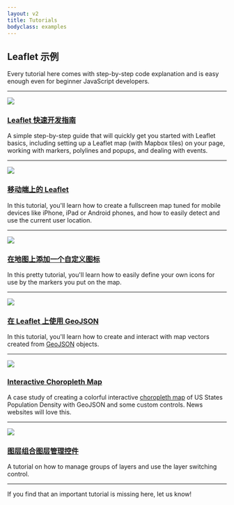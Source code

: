 ```yaml
---
layout: v2
title: Tutorials
bodyclass: examples
---
```


## Leaflet 示例

Every tutorial here comes with step-by-step code explanation and is easy enough even for beginner JavaScript developers.

***
[<img src="docs/images/quick-start.png" class="example-img bordered-img" />][1]

### [Leaflet 快速开发指南][1]

A simple step-by-step guide that will quickly get you started with Leaflet basics, including setting up a Leaflet map (with Mapbox tiles) on your page, working with markers, polylines and popups, and dealing with events.

***
[<img src="docs/images/mobile.png" class="example-img" />][2]

### [移动端上的 Leaflet][2]

In this tutorial, you'll learn how to create a fullscreen map tuned for mobile devices like iPhone, iPad or Android phones, and how to easily detect and use the current user location.

***
[<img src="docs/images/custom-icons.png" class="example-img bordered-img" />][3]

### [在地图上添加一个自定义图标][3]

In this pretty tutorial, you'll learn how to easily define your own icons for use by the markers you put on the map.

***
[<img src="docs/images/geojson.png" class="example-img bordered-img" />][4]

### [在 Leaflet 上使用 GeoJSON][4]

In this tutorial, you'll learn how to create and interact with map vectors created from [GeoJSON][5] objects.

***
[<img src="docs/images/choropleth.png" class="example-img bordered-img" />][7]

### [Interactive Choropleth Map][7]

A case study of creating a colorful interactive [choropleth map](http://en.wikipedia.org/wiki/Choropleth_map) of US States Population Density with GeoJSON and some custom controls. News websites will love this.

***
[<img src="docs/images/layers-control.png" class="example-img bordered-img" />][6]

### [图层组合图层管理控件][6]

A tutorial on how to manage groups of layers and use the layer switching control.

<!--***
<h3><a class="noimpl" href="#">Custom Controls</a></h3>

A brief tutorial on implementing custom map controls.

***
<h3><a class="noimpl" href="#">Custom Overlays</a></h3>

If markers, popups and vectors are not enough for you, here's a guide for creating your own map overlays (things to put on a map).
-->

***
If you find that an important tutorial is missing here, let us know!

 [1]: examples/quick-start.html
 [2]: examples/mobile.html
 [3]: examples/custom-icons.html
 [4]: examples/geojson.html
 [5]: http://geojson.org/
 [6]: examples/layers-control.html
 [7]: examples/choropleth.html
